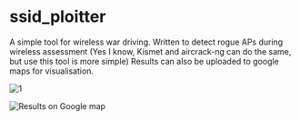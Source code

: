 # ssid_ploitter
A simple tool for wireless war driving.
Written to detect rogue APs during wireless assessment (Yes I know, Kismet and aircrack-ng can do the same, but use this tool is more simple)
Results can also be uploaded to google maps for visualisation.

![1](https://user-images.githubusercontent.com/34885356/56963632-bc50e880-6b9c-11e9-8587-de6310e1865d.PNG)


![Results on Google map](https://user-images.githubusercontent.com/34885356/56963519-785de380-6b9c-11e9-9ecb-ed8df53960d6.PNG)
